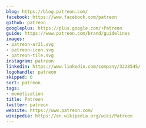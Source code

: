 ```yaml
---
blog: https://blog.patreon.com/
facebook: https://www.facebook.com/patreon
github: patreon
googleplus: https://plus.google.com/+Patreon
guide: https://www.patreon.com/brand/guidelines
images:
- patreon-ar21.svg
- patreon-icon.svg
- patreon-tile.svg
instagram: patreon
linkedin: https://www.linkedin.com/company/3228545/
logohandle: patreon
skipped: 0
sort: patreon
tags:
- monetization
title: Patreon
twitter: patreon
website: https://www.patreon.com/
wikipedia: https://en.wikipedia.org/wiki/Patreon
---
```

